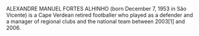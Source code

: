 ALEXANDRE MANUEL FORTES ALHINHO (born December 7, 1953 in São Vicente) is a Cape Verdean retired footballer who played as a defender and a manager of regional clubs and the national team between 2003[1] and 2006.
